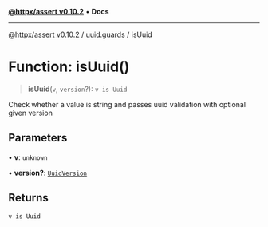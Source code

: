 [**@httpx/assert v0.10.2**](../../README.md) • **Docs**

***

[@httpx/assert v0.10.2](../../README.md) / [uuid.guards](../README.md) / isUuid

# Function: isUuid()

> **isUuid**(`v`, `version`?): `v is Uuid`

Check whether a value is string and passes uuid validation with
optional given version

## Parameters

• **v**: `unknown`

• **version?**: [`UuidVersion`](../../uuid.types/type-aliases/UuidVersion.md)

## Returns

`v is Uuid`
